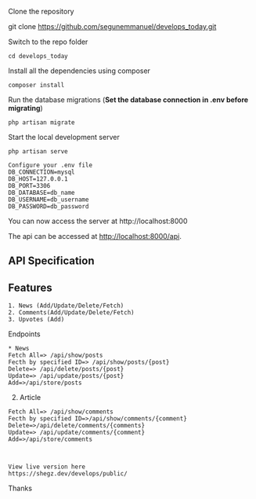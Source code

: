 Clone the repository

   git clone https://github.com/segunemmanuel/develops_today.git

Switch to the repo folder

    cd develops_today

Install all the dependencies using composer

    composer install

Run the database migrations (**Set the database connection in .env before migrating**)

    php artisan migrate

Start the local development server

    php artisan serve
```
Configure your .env file
DB_CONNECTION=mysql
DB_HOST=127.0.0.1
DB_PORT=3306
DB_DATABASE=db_name
DB_USERNAME=db_username
DB_PASSWORD=db_password

```
You can now access the server at http://localhost:8000

 
    


The api can be accessed at [http://localhost:8000/api](http://localhost:8000/api).

## API Specification

## Features

```
1. News (Add/Update/Delete/Fetch)
2. Comments(Add/Update/Delete/Fetch)
3. Upvotes (Add)

```

Endpoints

```
* News
Fetch All=> /api/show/posts
Fecth by specified ID=> /api/show/posts/{post}
Delete=> /api/delete/posts/{post}
Update=> /api/update/posts/{post}
Add=>/api/store/posts

```
    
2. Article
  
```
Fetch All=> /api/show/comments
Fecth by specified ID=>/api/show/comments/{comment}
Delete=>/api/delete/comments/{comments}
Update=> /api/update/comments/{comment}
Add=>/api/store/comments
    
    
```


```
View live version here
https://shegz.dev/develops/public/
```

Thanks

